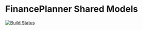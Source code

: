 # FinancePlanner Shared Models


[![Build Status](https://dev.azure.com/bm1905/SharedLibraries/_apis/build/status/bm1905.FinancePlanner.Shared.Models?branchName=master)](https://dev.azure.com/bm1905/SharedLibraries/_build/latest?definitionId=3&branchName=master)

